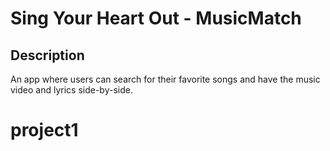# Sing Your Heart Out - MusicMatch

## Description

An app where users can search for their favorite songs and have the music video and lyrics side-by-side.

# project1
